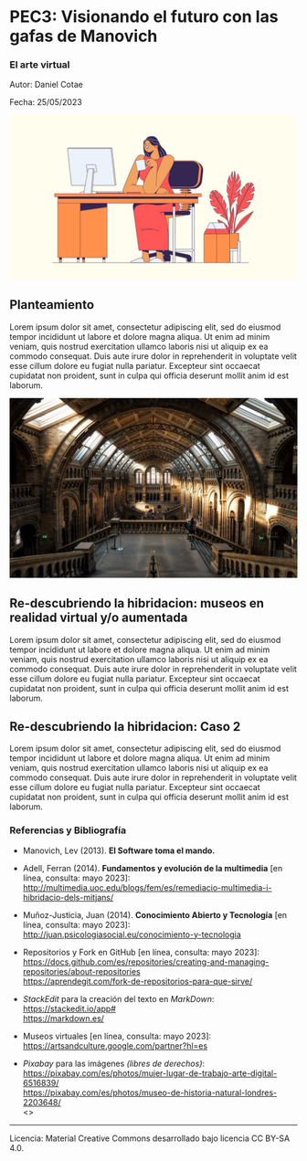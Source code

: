 # PEC3: Visionando el futuro con las gafas de Manovich 

### El arte virtual 


Autor: Daniel Cotae


Fecha: 25/05/2023

![Mujer delante del ordenador](/cabecera.jpg) 



## Planteamiento


Lorem ipsum dolor sit amet, consectetur adipiscing elit, sed do eiusmod tempor incididunt ut labore et dolore magna aliqua. Ut enim ad minim veniam, quis nostrud exercitation ullamco laboris nisi ut aliquip ex ea commodo consequat. Duis aute irure dolor in reprehenderit in voluptate velit esse cillum dolore eu fugiat nulla pariatur. Excepteur sint occaecat cupidatat non proident, sunt in culpa qui officia deserunt mollit anim id est laborum.

![Vestíbulo museo](/museo.jpg) 

## Re-descubriendo la hibridacion: museos en realidad virtual y/o aumentada

Lorem ipsum dolor sit amet, consectetur adipiscing elit, sed do eiusmod tempor incididunt ut labore et dolore magna aliqua. Ut enim ad minim veniam, quis nostrud exercitation ullamco laboris nisi ut aliquip ex ea commodo consequat. Duis aute irure dolor in reprehenderit in voluptate velit esse cillum dolore eu fugiat nulla pariatur. Excepteur sint occaecat cupidatat non proident, sunt in culpa qui officia deserunt mollit anim id est laborum.



## Re-descubriendo la hibridacion: Caso 2

Lorem ipsum dolor sit amet, consectetur adipiscing elit, sed do eiusmod tempor incididunt ut labore et dolore magna aliqua. Ut enim ad minim veniam, quis nostrud exercitation ullamco laboris nisi ut aliquip ex ea commodo consequat. Duis aute irure dolor in reprehenderit in voluptate velit esse cillum dolore eu fugiat nulla pariatur. Excepteur sint occaecat cupidatat non proident, sunt in culpa qui officia deserunt mollit anim id est laborum.


### Referencias y Bibliografía

* Manovich, Lev (2013). **El Software toma el mando.**

* Adell, Ferran (2014). **Fundamentos y evolución de la multimedia** \[en línea, consulta: mayo 2023\]:<br>
<http://multimedia.uoc.edu/blogs/fem/es/remediacio-multimedia-i-hibridacio-dels-mitjans/>

* Muñoz-Justicia, Juan (2014). **Conocimiento Abierto y Tecnología** \[en línea, consulta: mayo 2023\]:<br>
<http://juan.psicologiasocial.eu/conocimiento-y-tecnologia>

* Repositorios y Fork en GitHub \[en línea, consulta: mayo 2023\]:<br>
<https://docs.github.com/es/repositories/creating-and-managing-repositories/about-repositories><br>
<https://aprendegit.com/fork-de-repositorios-para-que-sirve/>

* _StackEdit_ para la creación del texto en _MarkDown_:<br>
<https://stackedit.io/app#><br>
<https://markdown.es/>

* Museos virtuales \[en línea, consulta: mayo 2023\]:<br> <https://artsandculture.google.com/partner?hl=es>

* _Pixabay_ para las imágenes _(libres de derechos)_:<br>
<https://pixabay.com/es/photos/mujer-lugar-de-trabajo-arte-digital-6516839/><br>
<https://pixabay.com/es/photos/museo-de-historia-natural-londres-2203648/><br>
<>
----

Licencia: Material Creative Commons desarrollado bajo licencia CC BY-SA 4.0.
